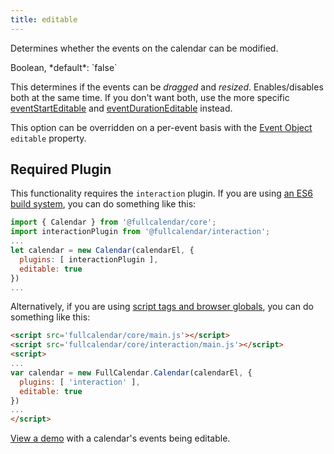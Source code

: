 ```yaml
---
title: editable
---
```


Determines whether the events on the calendar can be modified.

<div class='spec' markdown='1'>
Boolean, *default*: `false`
</div>

This determines if the events can be *dragged* and *resized*. Enables/disables both at the same time. If you don't want both, use the more specific [eventStartEditable](eventStartEditable) and [eventDurationEditable](eventDurationEditable) instead.

This option can be overridden on a per-event basis with the [Event Object](event-object) `editable` property.

## Required Plugin

This functionality requires the `interaction` plugin. If you are using [an ES6 build system](initialize-es6), you can do something like this:

```js
import { Calendar } from '@fullcalendar/core';
import interactionPlugin from '@fullcalendar/interaction';
...
let calendar = new Calendar(calendarEl, {
  plugins: [ interactionPlugin ],
  editable: true
})
...
```

Alternatively, if you are using [script tags and browser globals](initialize-globals), you can do something like this:

```html
<script src='fullcalendar/core/main.js'></script>
<script src='fullcalendar/core/interaction/main.js'></script>
<script>
...
var calendar = new FullCalendar.Calendar(calendarEl, {
  plugins: [ 'interaction' ],
  editable: true
})
...
</script>
```

[View a demo](event-dragging-resizing-demo) with a calendar's events being editable.
